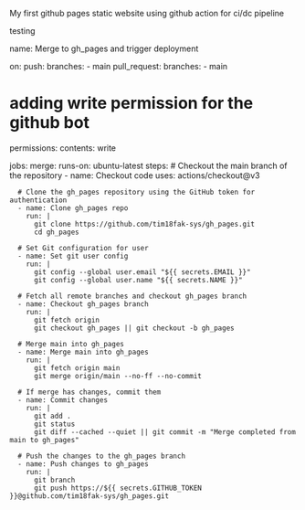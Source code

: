 My first github pages static website using github action for ci/dc pipeline

testing

name: Merge to gh_pages and trigger deployment

on:
  push:
    branches:
      - main
  pull_request:
    branches:
      - main
# adding write permission for the github bot
permissions:
  contents: write

jobs:
  merge:
    runs-on: ubuntu-latest
    steps:
      # Checkout the main branch of the repository
      - name: Checkout code
        uses: actions/checkout@v3

      # Clone the gh_pages repository using the GitHub token for authentication
      - name: Clone gh_pages repo
        run: |
          git clone https://github.com/tim18fak-sys/gh_pages.git
          cd gh_pages

      # Set Git configuration for user
      - name: Set git user config
        run: |
          git config --global user.email "${{ secrets.EMAIL }}"
          git config --global user.name "${{ secrets.NAME }}"

      # Fetch all remote branches and checkout gh_pages branch
      - name: Checkout gh_pages branch
        run: |
          git fetch origin
          git checkout gh_pages || git checkout -b gh_pages

      # Merge main into gh_pages
      - name: Merge main into gh_pages
        run: |
          git fetch origin main
          git merge origin/main --no-ff --no-commit

      # If merge has changes, commit them
      - name: Commit changes
        run: |
          git add .
          git status
          git diff --cached --quiet || git commit -m "Merge completed from main to gh_pages"

      # Push the changes to the gh_pages branch
      - name: Push changes to gh_pages
        run: |
          git branch
          git push https://${{ secrets.GITHUB_TOKEN }}@github.com/tim18fak-sys/gh_pages.git 
